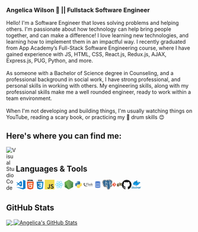 ### Angelica Wilson 👋 || Fullstack Software Engineer

Hello! I'm a Software Engineer that loves solving problems and helping others. I'm passionate about how technology can help bring people together, and can make a difference! I love learning new technologies, and learning how to implement them in an impactful way. I recently graduated from App Academy’s Full-Stack Software Engineering course, where I have gained experience with JS, HTML, CSS, React.js, Redux.js, AJAX, Express.js, PUG, Python, and more.
</br>
</br>
As someone with a Bachelor of Science degree in Counseling, and a professional background in social work, I have strong professional, and personal skills in working with others. My engineering skills, along with my professional skills make me a well rounded engineer, ready to work within a team environment. 
</br>
</br>
When I'm not developing and building things, I'm usually watching things on YouTube, reading a scary book, or practicing my &#129345; drum skills &#128522;


  ## Here's where you can find me:
[<img align="left" alt="Visual Studio Code" width="26px "
src="https://camo.githubusercontent.com/d659d2bac00c01b42bffbae84bdc121e828b8fecd5b4949ffa2575f5d9e4a371/68747470733a2f2f63646e2e6a7364656c6976722e6e65742f6e706d2f73696d706c652d69636f6e734076332f69636f6e732f6c696e6b6564696e2e737667" style="max-width:100% color: light-blue;"/>](https://www.linkedin.com/in/desmond-adkins-64981a36/)<br/>   

## Languages & Tools
[<img align="left" alt="Visual Studio Code" width="26px" src="https://raw.githubusercontent.com/github/explore/80688e429a7d4ef2fca1e82350fe8e3517d3494d/topics/visual-studio-code/visual-studio-code.png" style="max-width:100%;">]()<img align="left" alt="HTML5" width="26px"
src="https://raw.githubusercontent.com/github/explore/80688e429a7d4ef2fca1e82350fe8e3517d3494d/topics/html/html.png" style="max-width:100%;"><img align="left" alt="CSS3" width="26px" src="https://raw.githubusercontent.com/github/explore/80688e429a7d4ef2fca1e82350fe8e3517d3494d/topics/css/css.png" style="max-width:100%;"><img align="left" alt="JavaScript" width="26px" src="https://raw.githubusercontent.com/github/explore/80688e429a7d4ef2fca1e82350fe8e3517d3494d/topics/javascript/javascript.png" style="max-width:100%;"><img align="left" alt="React" width="26px"
src="https://raw.githubusercontent.com/github/explore/80688e429a7d4ef2fca1e82350fe8e3517d3494d/topics/react/react.png" style="max-width:100%;"><img align="left" alt="Node" width="26px"
src="https://raw.githubusercontent.com/github/explore/80688e429a7d4ef2fca1e82350fe8e3517d3494d/topics/nodejs/nodejs.png" style="max-width:100%;"><img align="left" alt="Python" width="26px"
src="https://raw.githubusercontent.com/github/explore/80688e429a7d4ef2fca1e82350fe8e3517d3494d/topics/python/python.png" style="max-width:100%;"><img align="left" alt="Flask" width="26px"
src="https://raw.githubusercontent.com/github/explore/80688e429a7d4ef2fca1e82350fe8e3517d3494d/topics/flask/flask.png" style="max-width:100%;"><img align="left" alt="SQL" width="26px"
src="https://raw.githubusercontent.com/github/explore/80688e429a7d4ef2fca1e82350fe8e3517d3494d/topics/sql/sql.png" style="max-width:100%;"><img align="left" alt="PostBird" width="26px"
src="https://raw.githubusercontent.com/github/explore/80688e429a7d4ef2fca1e82350fe8e3517d3494d/topics/postgresql/postgresql.png" style="max-width:100%;"><img align="left" alt="Git" width="26px"
src="https://raw.githubusercontent.com/github/explore/80688e429a7d4ef2fca1e82350fe8e3517d3494d/topics/git/git.png" style="max-width:100%;"><img align="left" alt="Github" width="26px"
src="https://raw.githubusercontent.com/github/explore/78df643247d429f6cc873026c0622819ad797942/topics/github/github.png" style="max-width:100%;"><img align="left" alt="Docker" width="26px"
src="https://raw.githubusercontent.com/github/explore/80688e429a7d4ef2fca1e82350fe8e3517d3494d/topics/docker/docker.png" style="max-width:100%;"/><br/> 
<br/>
  ## GitHub Stats
<a href="https://github.com/anwilson93/anwilson93">
  <img align="center" src="https://github-readme-stats.vercel.app/api/top-langs/?username=anwilson93&hide=java,html&title_color=ffffff&text_color=c9cacc&icon_color=2bbc8a&bg_color=1d1f21" />
</a>
<a href="https://github.com/anwilson93/anwilson93">
  <img align="center" src="https://github-readme-stats.vercel.app/api?username=anwilson93&show_icons=true&line_height=27&count_private=true&title_color=ffffff&text_color=c9cacc&icon_color=2bbc8a&bg_color=1d1f21" alt="Angelica's GitHub Stats" />
</a>



<!--
**anwilson93/anwilson93** is a ✨ _special_ ✨ repository because its `README.md` (this file) appears on your GitHub profile.

Here are some ideas to get you started:

- 🔭 I’m currently working on ...
- 🌱 I’m currently learning ...
- 👯 I’m looking to collaborate on ...
- 🤔 I’m looking for help with ...
- 💬 Ask me about ...
- 📫 How to reach me: ...
- 😄 Pronouns: ...
- ⚡ Fun fact: ...
-->
